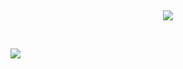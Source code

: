  ⠀⠀ ⠀  ⠀⠀⠀ ⠀⠀ ⠀ ⠀⠀⠀      <p align="center">
  ![](https://komarev.com/ghpvc/?username=rivalsilvr&color=000000&style=flat&label=viewers)
</p>  ⠀



![](https://media1.tenor.com/m/xCC6_5TOHfQAAAAC/fnaf-3-the-dragon.gif)
